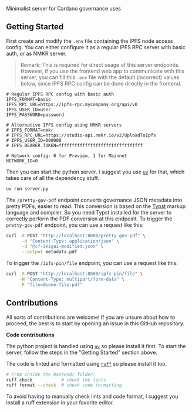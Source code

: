 Minimalist server for Cardano governance uses

## Getting Started

First create and modify the `.env` file containing the IPFS node access config.
You can either configure it as a regular IPFS RPC server with basic auth,
or as NMKR server.

> Remark: This is required for direct usage of this server endpoints.
> However, if you use the frontend web app to communicate with this server,
> you can fill this `.env` file with the default (incorrect) values below,
> since IPFS RPC config can be done directly in the frontend.

```env
# Regular IPFS RPC config with basic auth
IPFS_FORMAT=basic
IPFS_RPC_URL=https://ipfs-rpc.mycompany.org/api/v0
IPFS_USER_ID=user
IPFS_PASSWORD=password

# Alternative IPFS config using NMKR servers
# IPFS_FORMAT=nmkr
# IPFS_RPC_URL=https://studio-api.nmkr.io/v2/UploadToIpfs
# IPFS_USER_ID=000000
# IPFS_BEARER_TOKEN=ffffffffffffffffffffffffffffffff

# Network config: 0 for Preview, 1 for Mainnet
NETWORK_ID=0
```

Then you can start the python server.
I suggest you use [`uv`](https://docs.astral.sh/uv/) for that, which takes care of all the dependency stuff.

```sh
uv run server.py
```

The `/pretty-gov-pdf` endpoint converts governance JSON metadata into pretty PDFs, easier to read.
This conversion is based on the [Typst](https://typst.app/docs/) markup language and compiler.
So you need Typst installed for the server to correctly perform the PDF conversion at this endpoint.
To trigger the `pretty-gov-pdf` endpoint, you can use a request like this:

```sh
curl -X POST "http://localhost:8000/pretty-gov-pdf" \
      -H "Content-Type: application/json" \
      -d "@cf-ikigai-modified.json" \
      --output metadata.pdf
```

To trigger the `/ipfs-pin/file` endpoint, you can use a request like this:

```sh
curl -X POST "http://localhost:8000/ipfs-pin/file" \
     -H "Content-Type: multipart/form-data" \
     -F "file=@some-file.pdf"
```

## Contributions

All sorts of contributions are welcome!
If you are unsure about how to proceed, the best is to start by opening an issue in this GitHub repository.

**Code contributions**

The python project is handled using [`uv`](https://docs.astral.sh/uv/) so please install it first.
To start the server, follow the steps in the "Getting Started" section above.

The code is linted and formatted using [`ruff`](https://docs.astral.sh/ruff/) so please install it too.

```sh
# From inside the backend/ folder:
ruff check           # check the lints
ruff format --check  # check code formatting
```

To avoid having to manually check lints and code format, I suggest you install a ruff extension in your favorite editor.
